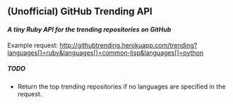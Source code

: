 ## (Unofficial) GitHub Trending API
#### _A tiny Ruby API for the trending repositories on GitHub_

Example request: http://githubtrending.herokuapp.com/trending?languages[]=ruby&languages[]=common-lisp&languages[]=python



##### TODO
* Return the top trending repositories if no languages are specified in the request.
